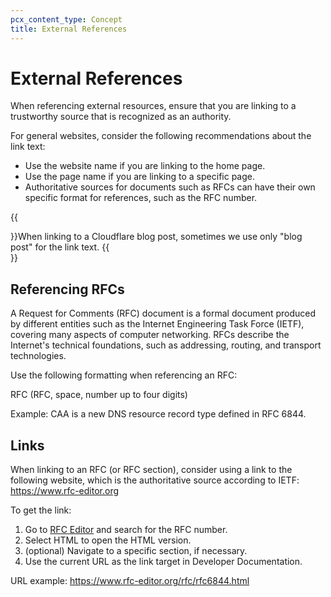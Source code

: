 ```yaml
---
pcx_content_type: Concept
title: External References
---
```


# External References

When referencing external resources, ensure that you are linking to a trustworthy source that is recognized as an authority. 

For general websites, consider the following recommendations about the link text:

- Use the website name if you are linking to the home page.
- Use the page name if you are linking to a specific page.
- Authoritative sources for documents such as RFCs can have their own specific format for references, such as the RFC number.

{{<Aside type="note">}}When linking to a Cloudflare blog post, sometimes we use only "blog post" for the link text.
{{</Aside>}}

## Referencing RFCs

A Request for Comments (RFC) document is a formal document produced by different entities such as the Internet Engineering Task Force (IETF), covering many aspects of computer networking. RFCs describe the Internet's technical foundations, such as addressing, routing, and transport technologies.

Use the following formatting when referencing an RFC:

RFC <number>
(RFC, space, number up to four digits)

Example: CAA is a new DNS resource record type defined in RFC 6844.

## Links

When linking to an RFC (or RFC section), consider using a link to the following website, which is the authoritative source according to IETF:
https://www.rfc-editor.org

To get the link:

1. Go to [RFC Editor](https://www.rfc-editor.org/rfc-index.html) and search for the RFC number.
2. Select HTML to open the HTML version.
3. (optional) Navigate to a specific section, if necessary.
4. Use the current URL as the link target in Developer Documentation.

URL example:
https://www.rfc-editor.org/rfc/rfc6844.html